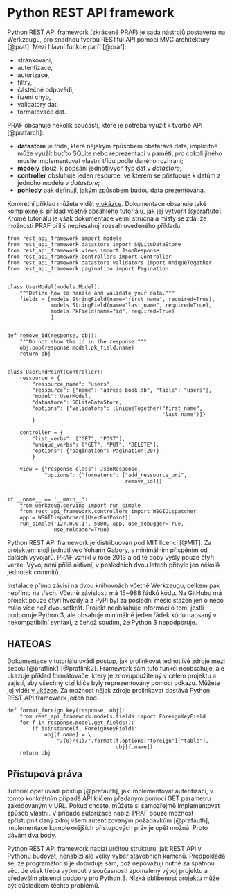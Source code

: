 Python REST API framework
=========================

Python REST API framework (zkráceně PRAF) je sada nástrojů postavená na Werkzeugu,
pro snadnou tvorbu RESTful API pomocí MVC architektury [@praf].
Mezi hlavní funkce patří [@praf]:

 * stránkování,
 * autentizace,
 * autorizace,
 * filtry,
 * částečné odpovědi,
 * řízení chyb,
 * validátory dat,
 * formátovače dat.

PRAF obsahuje několik součástí, které je potřeba využít k tvorbě API [@prafarch]:

 * **datastore** je třída, která nějakým způsobem obstarává data, implicitně může využít buďto SQLite nebo reprezentaci v paměti, pro cokoli jiného musíte implementovat vlastní třídu podle daného rozhraní;
 * **modely** slouží k popsání jednotlivých typ dat v *datastore*;
 * **controller** obsluhuje jeden resource, ve kterém se přistupuje k datům z jednoho modelu v *datastore*;
 * **pohledy** pak definují, jakým způsobem budou data prezentována.

Konkrétní příklad můžete vidět [v ukázce](#code:praf).
Dokumentace obsahuje také komplexnější příklad včetně obsáhlého tutoriálu, jak jej vytvořit [@praftuto].
Kromě tutoriálu je však dokumentace velmi stručná a místy se zdá, že možnosti PRAF příliš nepřesahují rozsah uvedeného příkladu.

```{caption="{#code:praf}Příklad použití z dokumentace PRAF \autocite{praf}" .python}
from rest_api_framework import models
from rest_api_framework.datastore import SQLiteDataStore
from rest_api_framework.views import JsonResponse
from rest_api_framework.controllers import Controller
from rest_api_framework.datastore.validators import UniqueTogether
from rest_api_framework.pagination import Pagination


class UserModel(models.Model):
    """Define how to handle and validate your data."""
    fields = [models.StringField(name="first_name", required=True),
              models.StringField(name="last_name", required=True),
              models.PkField(name="id", required=True)
              ]


def remove_id(response, obj):
    """Do not show the id in the response."""
    obj.pop(response.model.pk_field.name)
    return obj


class UserEndPoint(Controller):
    ressource = {
        "ressource_name": "users",
        "ressource": {"name": "adress_book.db", "table": "users"},
        "model": UserModel,
        "datastore": SQLiteDataStore,
        "options": {"validators": [UniqueTogether("first_name",
                                                  "last_name")]}
        }

    controller = {
        "list_verbs": ["GET", "POST"],
        "unique_verbs": ["GET", "PUT", "DELETE"],
        "options": {"pagination": Pagination(20)}
        }

    view = {"response_class": JsonResponse,
            "options": {"formaters": ["add_ressource_uri",
                                      remove_id]}}


if __name__ == '__main__':
    from werkzeug.serving import run_simple
    from rest_api_framework.controllers import WSGIDispatcher
    app = WSGIDispatcher([UserEndPoint])
    run_simple('127.0.0.1', 5000, app, use_debugger=True,
               use_reloader=True)
```

Python REST API framework je distribuován pod MIT licencí [@MIT].
Za projektem stojí jednotlivec Yohann Gabory, s minimálním přispěním od dalších vývojářů.
PRAF vznikl v roce 2013 a od té doby vyšly pouze čtyři verze. Vývoj není příliš aktivní,
v posledních dvou letech přibylo jen několik jednotek commitů.

Instalace přímo závisí na dvou knihovnách včetně Werkzeugu, celkem pak nepřímo na třech.
Včetně závislostí má 15~988 řádků kódu. Na GitHubu má projekt pouze čtyři hvězdy a z PyPI byl za poslední měsíc stažen jen o něco málo více než dvousetkrát.
Projekt neobsahuje informaci o tom, jestli podporuje Python 3, ale obsahuje minimálně jeden řádek kódu napsaný v nekompatibilní syntaxi,
z čehož soudím, že Python 3 nepodporuje.

HATEOAS
-------

Dokumentace v tutoriálu uvádí postup, jak prolinkovat jednotlivé zdroje mezi sebou [@praflink1][@praflink2].
Framework sám tuto funkci neobsahuje, ale ukazuje příklad formátovače, který je znovupoužitelný v celém projektu
a zajistí, aby všechny cizí klíče byly reprezentovány pomocí odkazu.
Můžete jej vidět [v ukázce](#code:praflink).
Za možnost nějak zdroje prolinkovat dostává Python REST API framework jeden bod.

```{caption="{#code:praflink}PRAF: Formátovač pro prolinkování dat \autocite{praflink2}" .python}
def format_foreign_key(response, obj):
    from rest_api_framework.models.fields import ForeignKeyField
    for f in response.model.get_fields():
        if isinstance(f, ForeignKeyField):
            obj[f.name] = \
                "/{0}/{1}/".format(f.options["foreign"]["table"],
                                   obj[f.name])
    return obj
```


Přístupová práva
----------------

Tutoriál opět uvádí postup [@prafauth], jak implementovat autentizaci, v tomto konkrétním případě API klíčem předaným pomocí GET parametru zakódovaným v URL.
Pokud chcete, můžete si samozřejmě implementovat způsob vlastní. V případě autorizace nabízí PRAF pouze možnost zpřístupnit daný zdroj všem autentizovaným požadavkům [@prafauth], implementace komplexnějších přístupových práv je opět možná. Proto dávám dva body.

Python REST API framework nabízí určitou strukturu, jak REST API v Pythonu budovat, nenabízí ale velký výběr stavebních kamenů.
Předpokládá se, že programátor si je dobuduje sám, což nepovažuji nutně za špatnou věc. Je však třeba vytknout v současnosti zpomalený vývoj projektu a především absenci podpory pro Python 3. Nízká oblíbenost projektu může být důsledkem těchto problémů.
